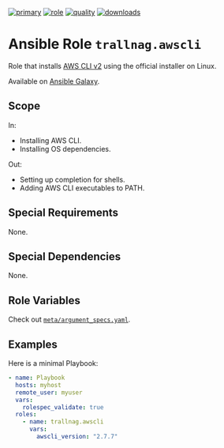 [![primary](https://github.com/trallnag/ansible-role-awscli/actions/workflows/primary.yaml/badge.svg)](https://github.com/trallnag/ansible-role-awscli/actions/workflows/primary.yaml)
[![role](https://img.shields.io/ansible/role/55771)](https://galaxy.ansible.com/trallnag/awscli)
[![quality](https://img.shields.io/ansible/quality/55771)](https://galaxy.ansible.com/trallnag/awscli)
[![downloads](https://img.shields.io/ansible/role/d/55771?label=downloads)](https://galaxy.ansible.com/trallnag/awscli)

# Ansible Role `trallnag.awscli`

Role that installs [AWS CLI v2][awscli] using the official installer on Linux.

[awscli]: https://docs.aws.amazon.com/cli/latest/userguide/install-cliv2-linux.html

Available on [Ansible Galaxy](https://galaxy.ansible.com/trallnag/awscli).

## Scope

In:

- Installing AWS CLI.
- Installing OS dependencies.

Out:

- Setting up completion for shells.
- Adding AWS CLI executables to PATH.

## Special Requirements

None.

## Special Dependencies

None.

## Role Variables

Check out [`meta/argument_specs.yaml`](meta/argument_specs.yaml).

## Examples

Here is a minimal Playbook:

```yaml
- name: Playbook
  hosts: myhost
  remote_user: myuser
  vars:
    rolespec_validate: true
  roles:
    - name: trallnag.awscli
      vars:
        awscli_version: "2.7.7"
```
